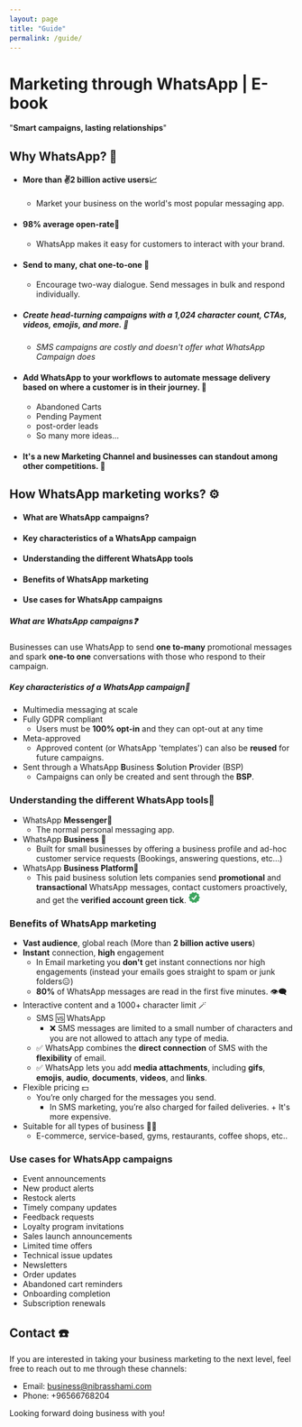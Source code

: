 ```yaml
---
layout: page
title: "Guide"
permalink: /guide/
---
```


# Marketing through WhatsApp | E-book

"**Smart campaigns, lasting relationships**"

## Why WhatsApp? 🤔

-   #### More than **✌2 billion active users**📈
    -   Market your business on the world's most popular messaging app.
-   #### **98% average open-rate**🤳
    -   WhatsApp makes it easy for customers to interact with your brand.
-   #### **Send to many, chat one-to-one** 🫧
    -   Encourage two-way dialogue. Send messages in bulk and respond individually.
-   ##### Create head-turning campaigns with a **1,024 character** count, **CTAs**, **videos**, **emojis**, and more. 👋
    -   _SMS campaigns are costly and doesn't offer what WhatsApp Campaign does_
-   #### Add WhatsApp to your workflows to automate message delivery based on where a customer is in their journey. 🤖
    -   Abandoned Carts
    -   Pending Payment
    -   post-order leads
    -   So many more ideas...
-   #### It's a new Marketing Channel and businesses can standout among other competitions. 🥊

## How WhatsApp marketing works? ⚙️

-   #### What are WhatsApp campaigns?
-   #### Key characteristics of a WhatsApp campaign
-   #### Understanding the different WhatsApp tools
-   #### Benefits of WhatsApp marketing
-   #### Use cases for WhatsApp campaigns

##### What are WhatsApp campaigns❓

Businesses can use WhatsApp to send **one to-many** promotional messages and spark **one-to one** conversations with those who respond to their campaign.

##### Key characteristics of a WhatsApp campaign🔑

-   Multimedia messaging at scale
-   Fully GDPR compliant
    -   Users must be **100% opt-in** and they can opt-out at any time
-   Meta-approved
    -   Approved content (or WhatsApp 'templates') can also be **reused** for future campaigns.
-   Sent through a WhatsApp **B**usiness **S**olution **P**rovider (BSP)
    -   Campaigns can only be created and sent through the **BSP**.

### Understanding the different WhatsApp tools🤔

-   WhatsApp **Messenger**🐣
    -   The normal personal messaging app.
-   WhatsApp **Business** 🐥
    -   Built for small businesses by offering a business profile and ad-hoc customer service requests (Bookings, answering questions, etc...)
-   WhatsApp **Business Platform**🐓
    -   This paid business solution lets companies send **promotional** and **transactional** WhatsApp messages, contact customers proactively, and get the **verified account green tick**. <img src="./assets/verify.gif" width='20' />

### Benefits of WhatsApp marketing

-   **Vast audience**, global reach (More than **2 billion active users**)
-   **Instant** connection, **high** engagement
    -   In Email marketing you **don't** get instant connections nor high engagements (instead your emails goes straight to spam or junk folders😑)
    -   **80%** of WhatsApp messages are read in the first five minutes. 👁️‍🗨️
-   Interactive content and a 1000+ character limit 🪄
    -   SMS 🆚 WhatsApp
        -   ❌ SMS messages are limited to a small number of characters and you are not allowed to attach any type of media.
    -   ✅ WhatsApp combines the **direct connection** of SMS with the **flexibility** of email.
    -   ✅ WhatsApp lets you add **media attachments**, including **gifs**, **emojis**, **audio**, **documents**, **videos**, and **links**.
-   Flexible pricing 💵
    -   You’re only charged for the messages you send.
        -   In SMS marketing, you’re also charged for failed deliveries. + It's more expensive.
-   Suitable for all types of business 👨‍💼
    -   E-commerce, service-based, gyms, restaurants, coffee shops, etc..

### Use cases for WhatsApp campaigns

-   Event announcements
-   New product alerts
-   Restock alerts
-   Timely company updates
-   Feedback requests
-   Loyalty program invitations
-   Sales launch announcements
-   Limited time offers
-   Technical issue updates
-   Newsletters
-   Order updates
-   Abandoned cart reminders
-   Onboarding completion
-   Subscription renewals

## Contact ☎️

If you are interested in taking your business marketing to the next level, feel free to reach out to me through these channels:

-   Email: business@nibrasshami.com
-   Phone: +96566768204

Looking forward doing business with you!
